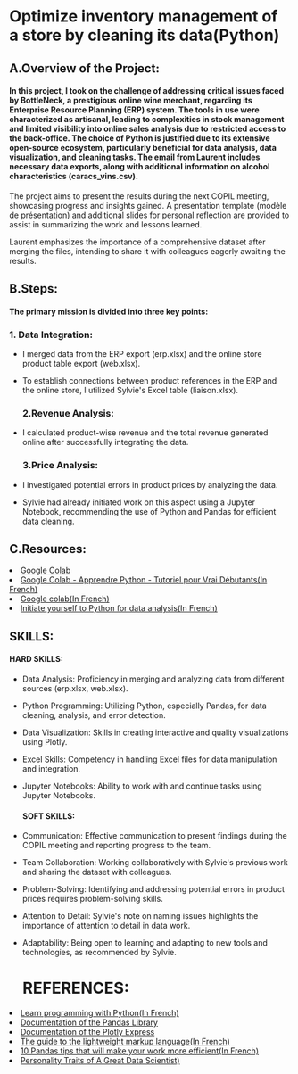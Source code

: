 # Optimize inventory management of a store by cleaning its data(Python)

## A.Overview of the Project:

#### In this project, I took on the challenge of addressing critical issues faced by BottleNeck, a prestigious online wine merchant, regarding its Enterprise Resource Planning (ERP) system. The tools in use were characterized as artisanal, leading to complexities in stock management and limited visibility into online sales analysis due to restricted access to the back-office. The choice of Python is justified due to its extensive open-source ecosystem, particularly beneficial for data analysis, data visualization, and cleaning tasks. The email from Laurent includes necessary data exports, along with additional information on alcohol characteristics (caracs_vins.csv).

The project aims to present the results during the next COPIL meeting, showcasing progress and insights gained. A presentation template (modèle de présentation) and additional slides for personal reflection are provided to assist in summarizing the work and lessons learned.

Laurent emphasizes the importance of a comprehensive dataset after merging the files, intending to share it with colleagues eagerly awaiting the results.

## B.Steps:
  #### The primary mission is divided into three key points:
  
  ### 1. Data Integration:
- I merged data from the ERP export (erp.xlsx) and the online store product table export (web.xlsx).
- To establish connections between product references in the ERP and the online store, I utilized Sylvie's Excel table (liaison.xlsx).

  ### 2.Revenue Analysis:
- I calculated product-wise revenue and the total revenue generated online after successfully integrating the data.

  ### 3.Price Analysis:
- I investigated potential errors in product prices by analyzing the data.
- Sylvie had already initiated work on this aspect using a Jupyter Notebook, recommending the use of Python and Pandas for efficient data cleaning.
 


## C.Resources:
 <li><a href=https://colab.research.google.com/notebooks/intro.ipynb?hl=en>Google Colab</a>
 <li><a href=https://www.youtube.com/watch?v=9Jih0dczTgU>Google Colab - Apprendre Python - Tutoriel pour Vrai Débutants(In French)</a>
 <li><a href=https://s3.eu-west-1.amazonaws.com/course.oc-static.com/projects/Business+Intelligence+Analyst/BIA_project+6/Guide+Google+Colab+FR.pdfTutorial>Google colab(In French)</a>
 <li><a href=https://openclassrooms.com/fr/courses/6204541-initiez-vous-a-python-pour-lanalyse-de-donnees/6204548-installez-python-et-anaconda>Initiate yourself to Python for data analysis(In French)</a>

## SKILLS:
  #### HARD SKILLS:
- Data Analysis: Proficiency in merging and analyzing data from different sources (erp.xlsx, web.xlsx).
- Python Programming: Utilizing Python, especially Pandas, for data cleaning, analysis, and error detection.
- Data Visualization: Skills in creating interactive and quality visualizations using Plotly.
- Excel Skills: Competency in handling Excel files for data manipulation and integration.
- Jupyter Notebooks: Ability to work with and continue tasks using Jupyter Notebooks.

  
  #### SOFT SKILLS:
- Communication: Effective communication to present findings during the COPIL meeting and reporting progress to the team.
- Team Collaboration: Working collaboratively with Sylvie's previous work and sharing the dataset with colleagues.
- Problem-Solving: Identifying and addressing potential errors in product prices requires problem-solving skills.
- Attention to Detail: Sylvie's note on naming issues highlights the importance of attention to detail in data work.
- Adaptability: Being open to learning and adapting to new tools and technologies, as recommended by Sylvie.

   # REFERENCES:

 <li><a href=http://www.xavierdupre.fr/app/teachpyx/helpsphinx/index.html>Learn programming with Python(In French)</a>
 <li><a href=https://pandas.pydata.org/pandas-docs/dev/user_guide/10min.html>Documentation of the Pandas Library</a>
 <li><a href=https://openclassrooms.com/fr/paths/592/projects/1319/resources>Documentation of the Plotly Express</a>
 <li><a href=https://www.ionos.fr/digitalguide/sites-internet/developpement-web/markdown/ Markdown:>The guide to the lightweight markup language(In French)</a>
 <li><a href=https://moncoachdata.com/blog/10-astuces-pandas-python/>10 Pandas tips that will make your work more efficient(In French)</a>
 <li><a href=https://towardsdatascience.com/the-7-personality-traits-of-a-great-data-scientist-60059873bfa97>Personality Traits of A Great Data Scientist)</a>

